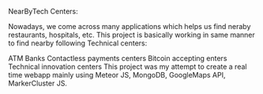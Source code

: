NearByTech 	Centers:

Nowadays, we come across many applications which helps us find neraby restaurants, hospitals, etc. This project is basically working in same manner to find nearby following Technical centers:

ATM
Banks
Contactless payments centers
Bitcoin accepting enters
Technical innovation centers
This project was my attempt to create a real time webapp mainly using Meteor JS, MongoDB, GoogleMaps API, MarkerCluster JS.